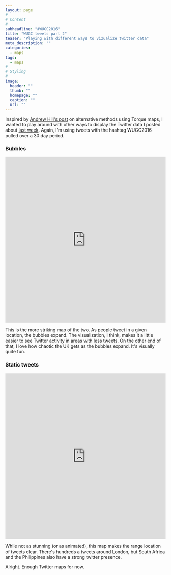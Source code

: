 ```yaml
---
layout: page
#
# Content
#
subheadline: "#WUGC2016"
title: "WUGC tweets part 2"
teaser: "Playing with different ways to vizualize twitter data"
meta_description: ""
categories:
  - maps
tags:
  - maps
#
# Styling
#
image:
  header: ""
  thumb: ""
  homepage: ""
  caption: ""
  url: ""
---
```


Inspired by [Andrew Hill's post](http://andrewxhill.com/blog/2015/04/17/torque-unknown/) on alternative methods using Torque maps, I wanted to play around with other ways to display the Twitter data I posted about [last week](http://www.nickwilgruber.com/maps/WUGC2016/). Again, I'm using tweets with the hashtag WUGC2016 pulled over a 30 day period. 

### Bubbles
<iframe width="100%" height="520" frameborder="0" src="https://nwilgruber.carto.com/viz/9fce6d84-448c-11e6-ae75-0e3ebc282e83/embed_map" allowfullscreen webkitallowfullscreen mozallowfullscreen oallowfullscreen msallowfullscreen></iframe>

This is the more striking map of the two. As people tweet in a given location, the bubbles expand. The visualization, I think, makes it a little easier to see Twitter activity in areas with less tweets. On the other end of that, I love how chaotic the UK gets as the bubbles expand. It's visually quite fun. 

### Static tweets
<iframe width="100%" height="520" frameborder="0" src="https://nwilgruber.carto.com/viz/4d3f0e4a-4485-11e6-a6be-0e233c30368f/embed_map" allowfullscreen webkitallowfullscreen mozallowfullscreen oallowfullscreen msallowfullscreen></iframe>

While not as stunning (or as animated), this map makes the range location of tweets clear. There's hundreds a tweets around London, but South Africa and the Philippines also have a strong twitter presence.

Alright. Enough Twitter maps for now.
